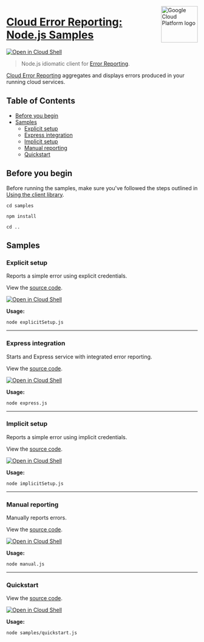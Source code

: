 [//]: # "This README.md file is auto-generated, all changes to this file will be lost."
[//]: # "To regenerate it, use `python -m synthtool`."
<img src="https://avatars2.githubusercontent.com/u/2810941?v=3&s=96" alt="Google Cloud Platform logo" title="Google Cloud Platform" align="right" height="96" width="96"/>

# [Cloud Error Reporting: Node.js Samples](https://github.com/googleapis/nodejs-error-reporting)

[![Open in Cloud Shell][shell_img]][shell_link]

> Node.js idiomatic client for [Error Reporting][product-docs].

[Cloud Error Reporting](https://cloud.google.com/error-reporting/docs/) aggregates and displays errors produced in your running cloud services.

## Table of Contents

* [Before you begin](#before-you-begin)
* [Samples](#samples)
  * [Explicit setup](#explicit-setup)
  * [Express integration](#express-integration)
  * [Implicit setup](#implicit-setup)
  * [Manual reporting](#manual-reporting)
  * [Quickstart](#quickstart)

## Before you begin

Before running the samples, make sure you've followed the steps outlined in
[Using the client library](https://github.com/googleapis/nodejs-error-reporting#using-the-client-library).

`cd samples`

`npm install`

`cd ..`

## Samples



### Explicit setup

Reports a simple error using explicit credentials.

View the [source code](https://github.com/googleapis/nodejs-error-reporting/blob/master/samples/explicitSetup.js).

[![Open in Cloud Shell][shell_img]](https://console.cloud.google.com/cloudshell/open?git_repo=https://github.com/googleapis/nodejs-error-reporting&page=editor&open_in_editor=samples/explicitSetup.js,samples/README.md)

__Usage:__


`node explicitSetup.js`


-----




### Express integration

Starts and Express service with integrated error reporting.

View the [source code](https://github.com/googleapis/nodejs-error-reporting/blob/master/samples/express.js).

[![Open in Cloud Shell][shell_img]](https://console.cloud.google.com/cloudshell/open?git_repo=https://github.com/googleapis/nodejs-error-reporting&page=editor&open_in_editor=samples/express.js,samples/README.md)

__Usage:__


`node express.js`


-----




### Implicit setup

Reports a simple error using implicit credentials.

View the [source code](https://github.com/googleapis/nodejs-error-reporting/blob/master/samples/implicitSetup.js).

[![Open in Cloud Shell][shell_img]](https://console.cloud.google.com/cloudshell/open?git_repo=https://github.com/googleapis/nodejs-error-reporting&page=editor&open_in_editor=samples/implicitSetup.js,samples/README.md)

__Usage:__


`node implicitSetup.js`


-----




### Manual reporting

Manually reports errors.

View the [source code](https://github.com/googleapis/nodejs-error-reporting/blob/master/samples/manual.js).

[![Open in Cloud Shell][shell_img]](https://console.cloud.google.com/cloudshell/open?git_repo=https://github.com/googleapis/nodejs-error-reporting&page=editor&open_in_editor=samples/manual.js,samples/README.md)

__Usage:__


`node manual.js`


-----




### Quickstart

View the [source code](https://github.com/googleapis/nodejs-error-reporting/blob/master/samples/quickstart.js).

[![Open in Cloud Shell][shell_img]](https://console.cloud.google.com/cloudshell/open?git_repo=https://github.com/googleapis/nodejs-error-reporting&page=editor&open_in_editor=samples/quickstart.js,samples/README.md)

__Usage:__


`node samples/quickstart.js`






[shell_img]: https://gstatic.com/cloudssh/images/open-btn.png
[shell_link]: https://console.cloud.google.com/cloudshell/open?git_repo=https://github.com/googleapis/nodejs-error-reporting&page=editor&open_in_editor=samples/README.md
[product-docs]: https://cloud.google.com/error-reporting

